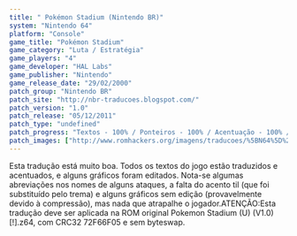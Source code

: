 ```yaml
---
title: " Pokémon Stadium (Nintendo BR)"
system: "Nintendo 64"
platform: "Console"
game_title: "Pokémon Stadium"
game_category: "Luta / Estratégia"
game_players: "4"
game_developer: "HAL Labs"
game_publisher: "Nintendo"
game_release_date: "29/02/2000"
patch_group: "Nintendo BR"
patch_site: "http://nbr-traducoes.blogspot.com/"
patch_version: "1.0"
patch_release: "05/12/2011"
patch_type: "undefined"
patch_progress: "Textos - 100% / Ponteiros - 100% / Acentuação - 100% / Gráficos - 10% / Revisão - 100%"
patch_images: ["http://www.romhackers.org/imagens/traducoes/%5BN64%5D%20Pokemon%20Stadium%20-%20Nintendo%20BR%20-%201.jpg","http://www.romhackers.org/imagens/traducoes/%5BN64%5D%20Pokemon%20Stadium%20-%20Nintendo%20BR%20-%202.jpg","http://www.romhackers.org/imagens/traducoes/%5BN64%5D%20Pokemon%20Stadium%20-%20Nintendo%20BR%20-%203.jpg"]
---
```

Esta tradução está muito boa. Todos os textos do jogo estão traduzidos e acentuados, e alguns gráficos foram editados. Nota-se algumas abreviações nos nomes de alguns ataques, a falta do acento til (que foi substituído pelo trema) e alguns gráficos sem edição (provavelmente devido à compressão), mas nada que atrapalhe o jogador.ATENÇÃO:Esta tradução deve ser aplicada na ROM original Pokemon Stadium (U) (V1.0) [!].z64, com CRC32 72F66F05 e sem byteswap.